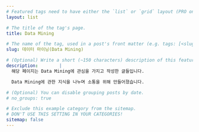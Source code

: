 ```yaml
---
# Featured tags need to have either the `list` or `grid` layout (PRO only).
layout: list

# The title of the tag's page.
title: Data Mining

# The name of the tag, used in a post's front matter (e.g. tags: [<slug>]).
slug: 데이터 마이닝(Data Mining)

# (Optional) Write a short (~150 characters) description of this featured tag.
description:        |
  해당 페이지는 Data Mining에 관심을 가지고 작성한 글들입니다. 

  Data Mining에 관한 지식을 나누며 소통을 위해 만들어졌습니다.

# (Optional) You can disable grouping posts by date.
# no_groups: true

# Exclude this example category from the sitemap.
# DON'T USE THIS SETTING IN YOUR CATEGORIES!
sitemap: false
---
```

